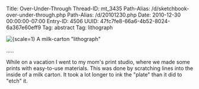 Title: Over-Under-Through
Thread-ID: mt_3435
Path-Alias: /d/sketchbook-over-under-through.php
Path-Alias: /d/20101230.php
Date: 2010-12-30 00:00:00-07:00
Entry-ID: 4506
UUID: 47fc7fe8-66a6-4b52-8024-6a367e60eff9
Tag: abstract
Tag: lithograph


![{scale=1}](over-under-through.jpg "Etched on a milk carton") A milk-carton "lithograph"

.....

While on a vacation I went to my mom's print studio, where we made some prints with easy-to-use materials.  This was done by scratching lines into the inside of a milk carton.  It took a lot longer to ink the "plate" than it did to "etch" it.
